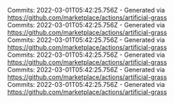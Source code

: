 Commits: 2022-03-01T05:42:25.756Z - Generated via https://github.com/marketplace/actions/artificial-grass
<br>
Commits: 2022-03-01T05:42:25.756Z - Generated via https://github.com/marketplace/actions/artificial-grass
<br>
Commits: 2022-03-01T05:42:25.756Z - Generated via https://github.com/marketplace/actions/artificial-grass
<br>
Commits: 2022-03-01T05:42:25.756Z - Generated via https://github.com/marketplace/actions/artificial-grass
<br>
Commits: 2022-03-01T05:42:25.756Z - Generated via https://github.com/marketplace/actions/artificial-grass
<br>
Commits: 2022-03-01T05:42:25.756Z - Generated via https://github.com/marketplace/actions/artificial-grass
<br>
